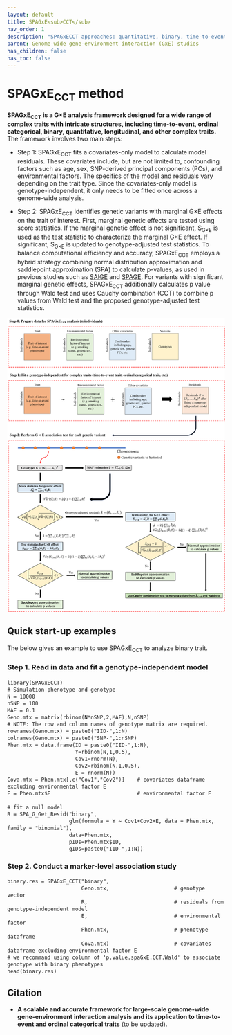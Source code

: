 ```yaml
---
layout: default
title: SPAGxE<sub>CCT</sub>
nav_order: 1
description: "SPAGxECCT approaches: quantitative, binary, time-to-event, and ordinal trait analysis."
parent: Genome-wide gene-environment interaction (GxE) studies
has_children: false
has_toc: false
---
```


<head>
    <script src="https://cdn.mathjax.org/mathjax/latest/MathJax.js?config=TeX-AMS-MML_HTMLorMML" type="text/javascript"></script>
    <script type="text/x-mathjax-config">
        MathJax.Hub.Config({
            tex2jax: {
            skipTags: ['script', 'noscript', 'style', 'textarea', 'pre'],
            inlineMath: [['$','$']]
            }
        });
    </script>
</head>

# SPAGxE<sub>CCT</sub> method 

**SPAGxE<sub>CCT</sub> is a G×E analysis framework designed for a wide range of complex traits with intricate structures, including time-to-event, ordinal categorical, binary, quantitative, longitudinal, and other complex traits.** The framework involves two main steps:

- Step 1: SPAGxE<sub>CCT</sub> fits a covariates-only model to calculate model residuals. These covariates include, but are not limited to, confounding factors such as age, sex, SNP-derived principal components (PCs), and environmental factors. The specifics of the model and residuals vary depending on the trait type. Since the covariates-only model is genotype-independent, it only needs to be fitted once across a genome-wide analysis.

- Step 2: SPAGxE<sub>CCT</sub> identifies genetic variants with marginal G×E effects on the trait of interest. First, marginal genetic effects are tested using score statistics. If the marginal genetic effect is not significant, S<sub>G×E</sub> is used as the test statistic to characterize the marginal G×E effect. If significant, S<sub>G×E</sub> is updated to genotype-adjusted test statistics. To balance computational efficiency and accuracy, SPAGxE<sub>CCT</sub> employs a hybrid strategy combining normal distribution approximation and saddlepoint approximation (SPA) to calculate p-values, as used in previous studies such as [SAIGE](https://saigegit.github.io/SAIGE-doc/) and [SPAGE](https://github.com/WenjianBI/SPAGE). For variants with significant marginal genetic effects, SPAGxE<sub>CCT</sub> additionally calculates p value through Wald test and uses Cauchy combination (CCT) to combine p values from Wald test and the proposed genotype-adjusted test statistics.



![plot](https://raw.githubusercontent.com/YuzhuoMa97/RetroSPAgwas.github.io/main/docs/assets/images/workflow_SPAGxECCT_MYZ.png)

## Quick start-up examples

The below gives an example to use SPAGxE<sub>CCT</sub> to analyze binary trait. 

### Step 1. Read in data and fit a genotype-independent model

```
library(SPAGxECCT)
# Simulation phenotype and genotype
N = 10000
nSNP = 100
MAF = 0.1
Geno.mtx = matrix(rbinom(N*nSNP,2,MAF),N,nSNP)
# NOTE: The row and column names of genotype matrix are required.
rownames(Geno.mtx) = paste0("IID-",1:N)
colnames(Geno.mtx) = paste0("SNP-",1:nSNP)
Phen.mtx = data.frame(ID = paste0("IID-",1:N),
                      Y=rbinom(N,1,0.5),
                      Cov1=rnorm(N),
                      Cov2=rbinom(N,1,0.5),
                      E = rnorm(N))
Cova.mtx = Phen.mtx[,c("Cov1","Cov2")]    # covariates dataframe excluding environmental factor E  
E = Phen.mtx$E                            # environmental factor E

# fit a null model
R = SPA_G_Get_Resid("binary",
                    glm(formula = Y ~ Cov1+Cov2+E, data = Phen.mtx, family = "binomial"),
                    data=Phen.mtx,
                    pIDs=Phen.mtx$ID,
                    gIDs=paste0("IID-",1:N))
```

### Step 2. Conduct a marker-level association study

```
binary.res = SPAGxE_CCT("binary",
                        Geno.mtx,                     # genotype vector
                        R,                            # residuals from genotype-independent model 
                        E,                            # environmental factor
                        Phen.mtx,                     # phenotype dataframe
                        Cova.mtx)                     # covariates dataframe excluding environmental factor E
# we recommand using column of 'p.value.spaGxE.CCT.Wald' to associate genotype with binary phenotypes
head(binary.res)
```


## Citation

- **A scalable and accurate framework for large-scale genome-wide gene-environment interaction analysis and its application to time-to-event and ordinal categorical traits** (to be updated).

